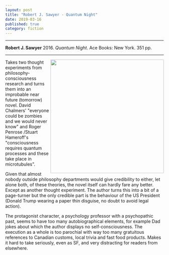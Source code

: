 ```yaml
---
layout: post
title: "Robert J. Sawyer - Quantum Night"
date: 2019-03-16
published: true
category: fiction
---
```



***
<b>Robert J. Sawyer</b> 2016. _Quantum Night_. Ace Books: New York. 351 pp.

***

<img align="right" width="360" src="https://i2.wp.com/www.tor.com/wp-content/uploads/2016/02/quantum-night-cover.jpg?fit=260%2C403&type=vertical&ssl=1" alt="">  

Takes two thought experiments from philosophy-consciousness research and turns them into an improbable near future (tomorrow) novel.  David Chalmers' "everyone could be zombies and we would never know" and Roger Penrose /Stuart Hameroff's "consciousness requires quantum processes and these take place in microtubules".  

Given that almost nobody outside philosophy departments would give credibility to either, let alone both, of these theories, the novel itself can hardly fare any better.  Except as another thought experiment.  The author turns this into a bit of a page-turner but the only credible part is the behaviour of the US President (Donald Trump wearing a paper thin disguise, no doubt to avoid legal action).

The protagonist character, a psychology professor with a psychopathic past, seems to have too many autobiographical elements, for example Dad jokes about which the author displays no self-consciousness.  The execution as a whole is too parochial with way too many gratuitous references to Canadian customs, local trivia and fast food products.  Makes it hard to take seriously, even as SF, and very distracting for readers from elsewhere. 
